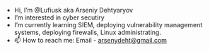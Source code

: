 - Hi, I’m @Lufiusk aka Arseniy Dehtyaryov
- I’m interested in cyber secutiry
- I’m currently learning SIEM, deploying vulnerability management systems, deploying firewalls, Linux administrating.
- 📫 How to reach me:
  Email - arsenydeht@gmail.com

<!---
Lufiusk/Lufiusk is a ✨ special ✨ repository because its `README.md` (this file) appears on your GitHub profile.
You can click the Preview link to take a look at your changes.
--->
